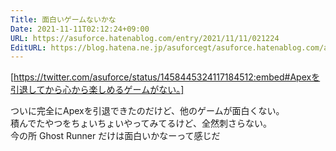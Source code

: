 ```yaml
---
Title: 面白いゲームないかな
Date: 2021-11-11T02:12:24+09:00
URL: https://asuforce.hatenablog.com/entry/2021/11/11/021224
EditURL: https://blog.hatena.ne.jp/asuforcegt/asuforce.hatenablog.com/atom/entry/13574176438031707587
---
```


[https://twitter.com/asuforce/status/1458445324117184512:embed#Apexを引退してから心から楽しめるゲームがない。]

ついに完全にApexを引退できたのだけど、他のゲームが面白くない。  
積んでたやつをちょいちょいやってみてるけど、全然刺さらない。  
今の所 Ghost Runner だけは面白いかなーって感じだ
